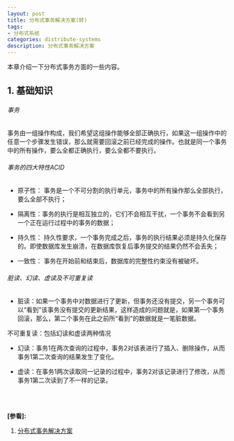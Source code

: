 ```yaml
---
layout: post
title: 分布式事务解决方案(转)
tags:
- 分布式系统
categories: distribute-systems
description: 分布式事务解决方案
---
```


本章介绍一下分布式事务方面的一些内容。

<!-- more -->

## 1. 基础知识

###### 事务

事务由一组操作构成，我们希望这组操作能够全部正确执行，如果这一组操作中的任意一个步骤发生错误，那么就需要回滚之前已经完成的操作。也就是同一个事务中的所有操作，要么全都正确执行，要么全都不要执行。

###### 事务的四大特性ACID

* 原子性： 事务是一个不可分割的执行单元，事务中的所有操作那么全部执行，要么全部不执行；

* 隔离性：事务的执行是相互独立的，它们不会相互干扰，一个事务不会看到另一个正在运行过程中的事务的数据；

* 持久性： 持久性要求，一个事务完成之后，事务的执行结果必须是持久化保存的。即使数据库发生崩溃，在数据库恢复后事务提交的结果仍然不会丢失；

* 一致性： 事务在开始前和结束后，数据库的完整性约束没有被破坏。

###### 脏读、幻读、虚读及不可重复读

* 脏读：如果一个事务中对数据进行了更新，但事务还没有提交，另一个事务可以“看到”该事务没有提交的更新结果，这样造成的问题就是，如果第一个事务回滚，那么，第二个事务在此之前所“看到”的数据就是一笔脏数据。

不可重复读：包括幻读和虚读两种情况

* 幻读：事务1在两次查询的过程中，事务2对该表进行了插入、删除操作，从而事务1第二次查询的结果发生了变化。

* 虚读：在事务1两次读取同一记录的过程中，事务2对该记录进行了修改，从而事务1第二次读到了不一样的记录。



<br />
<br />

**[参看]:**

1. [分布式事务解决方案](https://www.cnblogs.com/the-zym/p/13230674.html)



<br />
<br />
<br />


